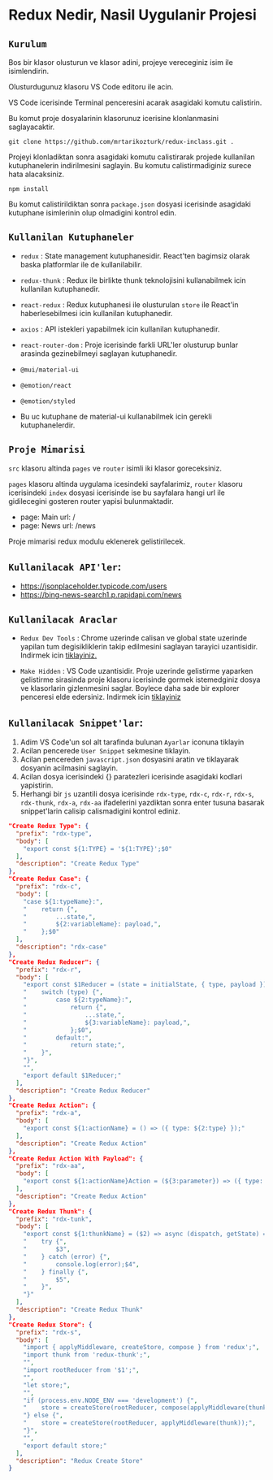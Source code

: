 # Redux Nedir, Nasil Uygulanir Projesi

## `Kurulum`
Bos bir klasor olusturun ve klasor adini, projeye vereceginiz isim ile isimlendirin.

Olusturdugunuz klasoru VS Code editoru ile acin.

VS Code icerisinde Terminal penceresini acarak asagidaki komutu calistirin.

Bu komut proje dosyalarinin klasorunuz icerisine klonlanmasini saglayacaktir. 

```
git clone https://github.com/mrtarikozturk/redux-inclass.git .

```

Projeyi klonladiktan sonra asagidaki komutu calistirarak projede kullanilan kutuphanelerin indirilmesini saglayin. Bu komutu calistirmadiginiz surece hata alacaksiniz.
  
```
npm install
```

Bu komut calistirildiktan sonra `package.json` dosyasi icerisinde asagidaki kutuphane isimlerinin olup olmadigini kontrol edin.

## `Kullanilan Kutuphaneler`

- `redux` : 
    State management kutuphanesidir. React'ten bagimsiz olarak baska platformlar ile de kullanilabilir.
- `redux-thunk` : Redux ile birlikte thunk teknolojisini kullanabilmek icin kullanilan kutuphanedir.
- `react-redux` : Redux kutuphanesi ile olusturulan `store` ile React'in haberlesebilmesi icin kullanilan kutuphanedir.
- `axios` : API istekleri yapabilmek icin kullanilan kutuphanedir.
- `react-router-dom` : Proje icerisinde farkli URL'ler olusturup bunlar arasinda gezinebilmeyi saglayan kutuphanedir.

- `@mui/material-ui` 
- `@emotion/react` 
- `@emotion/styled` 
- Bu uc kutuphane de material-ui kullanabilmek icin gerekli kutuphanelerdir.

## `Proje Mimarisi`
`src` klasoru altinda `pages` ve `router` isimli iki klasor goreceksiniz.

`pages` klasoru altinda uygulama icesindeki sayfalarimiz, `router` klasoru icerisindeki `index` dosyasi icerisinde ise bu sayfalara hangi url ile gidilecegini gosteren router yapisi bulunmaktadir.

- page: Main url: /
- page: News url: /news


Proje mimarisi redux modulu eklenerek gelistirilecek.

## `Kullanilacak API'ler`: 
- https://jsonplaceholder.typicode.com/users
- https://bing-news-search1.p.rapidapi.com/news

## `Kullanilacak Araclar`
- `Redux Dev Tools` : Chrome uzerinde calisan ve global state uzerinde yapilan tum degisikliklerin takip edilmesini saglayan tarayici uzantisidir. Indirmek icin [tiklayiniz.](https://chrome.google.com/webstore/detail/redux-devtools/lmhkpmbekcpmknklioeibfkpmmfibljd?utm_source=chrome-ntp-icon)

- `Make Hidden` : VS Code uzantisidir. Proje uzerinde gelistirme yaparken gelistirme sirasinda proje klasoru icerisinde gormek istemedginiz dosya ve klasorlarin gizlenmesini saglar. Boylece daha sade bir explorer penceresi elde edersiniz. Indirmek icin [tiklayiniz](https://marketplace.visualstudio.com/items?itemName=devine-davies.make-hidden)



## `Kullanilacak Snippet'lar`:
1. Adim VS Code'un sol alt tarafinda bulunan `Ayarlar` iconuna tiklayin
2. Acilan pencerede `User Snippet` sekmesine tiklayin.
3. Acilan pencereden `javascript.json` dosyasini aratin ve tiklayarak dosyanin acilmasini saglayin.
4. Acilan dosya icerisindeki {} paratezleri icerisinde asagidaki kodlari yapistirin.
5. Herhangi bir `js` uzantili dosya icerisinde `rdx-type`, `rdx-c`, `rdx-r`, `rdx-s`, `rdx-thunk`, `rdx-a`, `rdx-aa` ifadelerini yazdiktan sonra enter tusuna basarak snippet'larin calisip calismadigini kontrol ediniz. 

```json
"Create Redux Type": {
  "prefix": "rdx-type",
  "body": [
    "export const ${1:TYPE} = '${1:TYPE}';$0"
  ],
  "description": "Create Redux Type"
},
"Create Redux Case": {
  "prefix": "rdx-c",
  "body": [
    "case ${1:typeName}:",
    "    return {",
    "        ...state,",
    "        ${2:variableName}: payload,",
    "    };$0"
  ],
  "description": "rdx-case"
},
"Create Redux Reducer": {
  "prefix": "rdx-r",
  "body": [
    "export const $1Reducer = (state = initialState, { type, payload }) => {",
    "    switch (type) {",
    "        case ${2:typeName}:",
    "            return {",
    "                ...state,",
    "                ${3:variableName}: payload,",
    "            };$0",
    "        default:",
    "            return state;",
    "    }",
    "}",
    "",
    "export default $1Reducer;"
  ],
  "description": "Create Redux Reducer"
},
"Create Redux Action": {
  "prefix": "rdx-a",
  "body": [
    "export const ${1:actionName} = () => ({ type: ${2:type} });"
  ],
  "description": "Create Redux Action"
},
"Create Redux Action With Payload": {
  "prefix": "rdx-aa",
  "body": [
    "export const ${1:actionName}Action = (${3:parameter}) => ({ type: ${2:type}, payload: ${3:parameter} });"
  ],
  "description": "Create Redux Action"
},
"Create Redux Thunk": {
  "prefix": "rdx-tunk",
  "body": [
    "export const ${1:thunkName} = ($2) => async (dispatch, getState) => {",
    "    try {",
    "        $3",
    "    } catch (error) {",
    "        console.log(error);$4",
    "    } finally {",
    "        $5",
    "    }",
    "}"
  ],
  "description": "Create Redux Thunk"
},
"Create Redux Store": {
  "prefix": "rdx-s",
  "body": [
    "import { applyMiddleware, createStore, compose } from 'redux';",
    "import thunk from 'redux-thunk';",
    "",
    "import rootReducer from '$1';",
    "",
    "let store;",
    "",
    "if (process.env.NODE_ENV === 'development') {",
    "    store = createStore(rootReducer, compose(applyMiddleware(thunk), window.__REDUX_DEVTOOLS_EXTENSION__ && window.__REDUX_DEVTOOLS_EXTENSION__()));",
    "} else {",
    "    store = createStore(rootReducer, applyMiddleware(thunk));",
    "}",
    "",
    "export default store;"
  ],
  "description": "Redux Create Store"
}